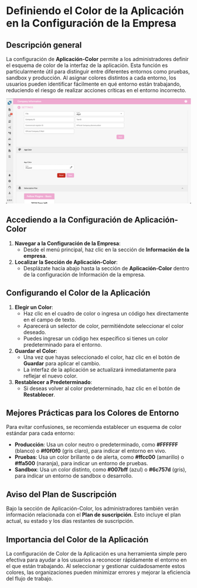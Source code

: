 # Definiendo el Color de la Aplicación en la Configuración de la Empresa

## Descripción general

La configuración de **Aplicación-Color** permite a los administradores definir el esquema de color de la interfaz de la aplicación. Esta función es particularmente útil para distinguir entre diferentes entornos como pruebas, sandbox y producción. Al asignar colores distintos a cada entorno, los usuarios pueden identificar fácilmente en qué entorno están trabajando, reduciendo el riesgo de realizar acciones críticas en el entorno incorrecto.

![](https://raw.githubusercontent.com/Fellow-Consulting-AG/docbits/refs/heads/main/readme/.gitbook/assets/AppColor.png)

## Accediendo a la Configuración de Aplicación-Color

1. **Navegar a la Configuración de la Empresa**:
   * Desde el menú principal, haz clic en la sección de **Información de la empresa**.
2. **Localizar la Sección de Aplicación-Color**:
   * Desplázate hacia abajo hasta la sección de **Aplicación-Color** dentro de la configuración de Información de la empresa.

## Configurando el Color de la Aplicación

1. **Elegir un Color**:
   * Haz clic en el cuadro de color o ingresa un código hex directamente en el campo de texto.
   * Aparecerá un selector de color, permitiéndote seleccionar el color deseado.
   * Puedes ingresar un código hex específico si tienes un color predeterminado para el entorno.
2. **Guardar el Color**:
   * Una vez que hayas seleccionado el color, haz clic en el botón de **Guardar** para aplicar el cambio.
   * La interfaz de la aplicación se actualizará inmediatamente para reflejar el nuevo color.
3. **Restablecer a Predeterminado**:
   * Si deseas volver al color predeterminado, haz clic en el botón de **Restablecer**.

## Mejores Prácticas para los Colores de Entorno

Para evitar confusiones, se recomienda establecer un esquema de color estándar para cada entorno:

* **Producción**: Usa un color neutro o predeterminado, como **#FFFFFF** (blanco) o **#f0f0f0** (gris claro), para indicar el entorno en vivo.
* **Pruebas**: Usa un color brillante o de alerta, como **#ffcc00** (amarillo) o **#ffa500** (naranja), para indicar un entorno de pruebas.
* **Sandbox**: Usa un color distinto, como **#007bff** (azul) o **#6c757d** (gris), para indicar un entorno de sandbox o desarrollo.

## Aviso del Plan de Suscripción

Bajo la sección de Aplicación-Color, los administradores también verán información relacionada con el **Plan de suscripción**. Esto incluye el plan actual, su estado y los días restantes de suscripción.

## Importancia del Color de la Aplicación

La configuración de Color de la Aplicación es una herramienta simple pero efectiva para ayudar a los usuarios a reconocer rápidamente el entorno en el que están trabajando. Al seleccionar y gestionar cuidadosamente estos colores, las organizaciones pueden minimizar errores y mejorar la eficiencia del flujo de trabajo.
